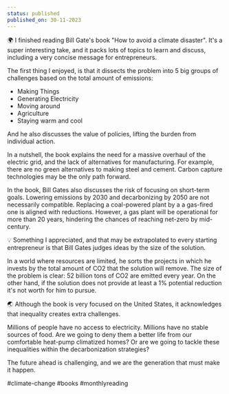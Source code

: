 ```yaml
---
status: published
published_on: 30-11-2023
---
```

🌍 I finished reading Bill Gate's book "How to avoid a climate disaster". It's a super interesting take, and it packs lots of topics to learn and discuss, including a very concise message for entrepreneurs. 

The first thing I enjoyed, is that it dissects the problem into 5 big groups of challenges based on the total amount of emissions: 

- Making Things
- Generating Electricity
- Moving around
- Agriculture
- Staying warm and cool 

And he also discusses the value of policies, lifting the burden from individual action. 

In a nutshell, the book explains the need for a massive overhaul of the electric grid, and the lack of alternatives for manufacturing. For example, there are no green alternatives to making steel and cement. Carbon capture technologies may be the only path forward. 

In the book, Bill Gates also discusses the risk of focusing on short-term goals. Lowering emissions by 2030 and decarbonizing by 2050 are not necessarily compatible. Replacing a coal-powered plant by a a gas-fired one is aligned with reductions. However, a gas plant will be operational for more than 20 years, hindering the chances of reaching net-zero by mid-century. 

💡 Something I appreciated, and that may be extrapolated to every starting entrepreneur is that Bill Gates judges ideas by the size of the solution.

In a world where resources are limited, he sorts the projects in which he invests by the total amount of CO2 that the solution will remove. The size of the problem is clear: 52 billion tons of CO2 are emitted every year. On the other hand, if the solution does not provide at least a 1% potential reduction it's not worth for him to pursue. 

🌏 Although the book is very focused on the United States, it acknowledges that inequality creates extra challenges. 

Millions of people have no access to electricity. Millions have no stable sources of food. Are we going to deny them a better life from our comfortable heat-pump climatized homes? Or are we going to tackle these inequalities within the decarbonization strategies? 

The future ahead is challenging, and we are the generation that must make it happen. 

#climate-change #books #monthlyreading


